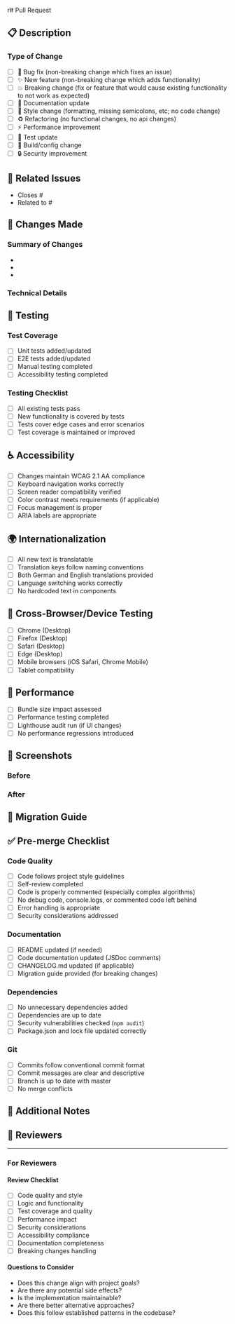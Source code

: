 r# Pull Request

## 📋 Description

<!-- Provide a brief description of the changes in this PR -->

### Type of Change

<!-- Mark the relevant option with an 'x' -->

- [ ] 🐛 Bug fix (non-breaking change which fixes an issue)
- [ ] ✨ New feature (non-breaking change which adds functionality)
- [ ] 💥 Breaking change (fix or feature that would cause existing functionality to not work as expected)
- [ ] 📖 Documentation update
- [ ] 🎨 Style change (formatting, missing semicolons, etc; no code change)
- [ ] ♻️ Refactoring (no functional changes, no api changes)
- [ ] ⚡ Performance improvement
- [ ] 🧪 Test update
- [ ] 🔧 Build/config change
- [ ] 🔒 Security improvement

## 🔗 Related Issues

<!-- Link any related issues here -->

- Closes #
- Related to #

## 📝 Changes Made

<!-- Describe the changes made in this PR -->

### Summary of Changes

-
-
-

### Technical Details

<!-- If applicable, describe technical implementation details -->

## 🧪 Testing

<!-- Describe how you tested your changes -->

### Test Coverage

- [ ] Unit tests added/updated
- [ ] E2E tests added/updated
- [ ] Manual testing completed
- [ ] Accessibility testing completed

### Testing Checklist

- [ ] All existing tests pass
- [ ] New functionality is covered by tests
- [ ] Tests cover edge cases and error scenarios
- [ ] Test coverage is maintained or improved

## ♿ Accessibility

<!-- Confirm accessibility compliance -->

- [ ] Changes maintain WCAG 2.1 AA compliance
- [ ] Keyboard navigation works correctly
- [ ] Screen reader compatibility verified
- [ ] Color contrast meets requirements (if applicable)
- [ ] Focus management is proper
- [ ] ARIA labels are appropriate

## 🌍 Internationalization

<!-- If changes affect UI text -->

- [ ] All new text is translatable
- [ ] Translation keys follow naming conventions
- [ ] Both German and English translations provided
- [ ] Language switching works correctly
- [ ] No hardcoded text in components

## 📱 Cross-Browser/Device Testing

<!-- Confirm compatibility -->

- [ ] Chrome (Desktop)
- [ ] Firefox (Desktop)
- [ ] Safari (Desktop)
- [ ] Edge (Desktop)
- [ ] Mobile browsers (iOS Safari, Chrome Mobile)
- [ ] Tablet compatibility

## 🚀 Performance

<!-- If performance is affected -->

- [ ] Bundle size impact assessed
- [ ] Performance testing completed
- [ ] Lighthouse audit run (if UI changes)
- [ ] No performance regressions introduced

## 📸 Screenshots

<!-- Add screenshots for UI changes -->

### Before

<!-- Screenshots of current behavior -->

### After

<!-- Screenshots of new behavior -->

## 🔄 Migration Guide

<!-- If this is a breaking change, provide migration instructions -->

<!--
For breaking changes:
1. What breaks?
2. How to migrate existing code?
3. Are there any deprecation warnings?
-->

## ✅ Pre-merge Checklist

<!-- Confirm all items before requesting review -->

### Code Quality

- [ ] Code follows project style guidelines
- [ ] Self-review completed
- [ ] Code is properly commented (especially complex algorithms)
- [ ] No debug code, console.logs, or commented code left behind
- [ ] Error handling is appropriate
- [ ] Security considerations addressed

### Documentation

- [ ] README updated (if needed)
- [ ] Code documentation updated (JSDoc comments)
- [ ] CHANGELOG.md updated (if applicable)
- [ ] Migration guide provided (for breaking changes)

### Dependencies

- [ ] No unnecessary dependencies added
- [ ] Dependencies are up to date
- [ ] Security vulnerabilities checked (`npm audit`)
- [ ] Package.json and lock file updated correctly

### Git

- [ ] Commits follow conventional commit format
- [ ] Commit messages are clear and descriptive
- [ ] Branch is up to date with master
- [ ] No merge conflicts

## 📝 Additional Notes

<!-- Any additional information, concerns, or context -->

## 👥 Reviewers

<!-- Tag specific reviewers if needed -->

<!-- @username -->

---

### For Reviewers

#### Review Checklist

- [ ] Code quality and style
- [ ] Logic and functionality
- [ ] Test coverage and quality
- [ ] Performance impact
- [ ] Security considerations
- [ ] Accessibility compliance
- [ ] Documentation completeness
- [ ] Breaking changes handling

#### Questions to Consider

- Does this change align with project goals?
- Are there any potential side effects?
- Is the implementation maintainable?
- Are there better alternative approaches?
- Does this follow established patterns in the codebase?
